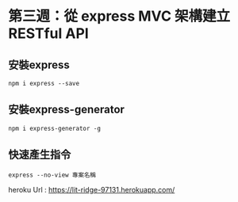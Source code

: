 # 第三週：從 express MVC 架構建立 RESTful API

## 安裝express
```
npm i express --save

```

## 安裝express-generator

```
npm i express-generator -g
```

## 快速產生指令
```
express --no-view 專案名稱
```

heroku Url : https://lit-ridge-97131.herokuapp.com/